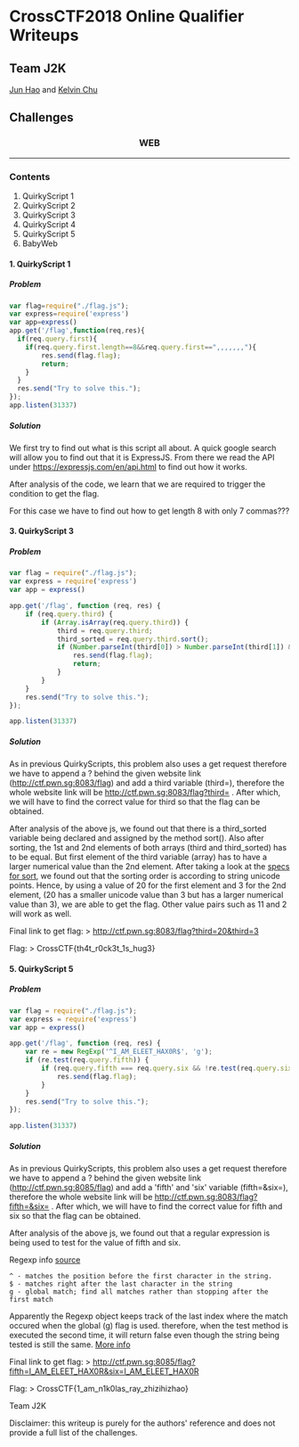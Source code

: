 # CrossCTF2018 Online Qualifier Writeups
## Team J2K
[Jun Hao](https://github.com/xephersteel) and [Kelvin Chu](https://github.com/x3sphiorx)
## Challenges
<h3 align="center">WEB</h3>

---

### Contents
1. QuirkyScript 1
2. QuirkyScript 2
3. QuirkyScript 3
4. QuirkyScript 4
5. QuirkyScript 5
6. BabyWeb

#### 1. QuirkyScript 1
##### Problem
```javascript
var flag=require("./flag.js");
var express=require('express')
var app=express()
app.get('/flag',function(req,res){
  if(req.query.first){
    if(req.query.first.length==8&&req.query.first==",,,,,,,"){
        res.send(flag.flag);
        return;
    }
  }
  res.send("Try to solve this.");
});
app.listen(31337)
```
##### Solution
We first try to find out what is this script all about. A quick google search will allow you to find out that it is ExpressJS. From there we read the API under https://expressjs.com/en/api.html to find out how it works.

After analysis of the code, we learn that we are required to trigger the condition to get the flag. 

For this case we have to find out how to get length 8 with only 7 commas???


#### 3. QuirkyScript 3
##### Problem
```javascript
var flag = require("./flag.js");
var express = require('express')
var app = express()

app.get('/flag', function (req, res) {
    if (req.query.third) {
        if (Array.isArray(req.query.third)) {
            third = req.query.third;
            third_sorted = req.query.third.sort();
            if (Number.parseInt(third[0]) > Number.parseInt(third[1]) && third_sorted[0] == third[0] && third_sorted[1] == third[1]) {
                res.send(flag.flag);
                return;
            }
        }
    }
    res.send("Try to solve this.");
});

app.listen(31337)
```
##### Solution
As in previous QuirkyScripts, this problem also uses a get request therefore we have to append a ? behind the 
given website link (http://ctf.pwn.sg:8083/flag) and add a third variable (third=), therefore the whole website link will be 
http://ctf.pwn.sg:8083/flag?third=  . After which, we will have to find the correct value for third so that the flag can be obtained.

After analysis of the above js, we found out that there is a third_sorted variable being declared and assigned by the method sort(). 
Also after sorting, the 1st and 2nd elements of both arrays (third and third_sorted)  has to be equal. But first element of the third variable (array) has to have a larger numerical value 
than the 2nd element. After taking a look at the [specs for sort](https://developer.mozilla.org/en-US/docs/Web/JavaScript/Reference/Global_Objects/Array/sort),
we found out that the sorting order is according to string unicode points. Hence, by using a value of 20 for the first element and 3 for the 2nd element,
(20 has a smaller unicode value than 3 but has a larger numerical value than 3), we are able to get the flag.
Other value pairs such as 11 and 2 will work as well.

Final link to get flag: > http://ctf.pwn.sg:8083/flag?third=20&third=3


Flag: > CrossCTF{th4t_r0ck3t_1s_hug3}


#### 5. QuirkyScript 5
##### Problem
```javascript
var flag = require("./flag.js");
var express = require('express')
var app = express()

app.get('/flag', function (req, res) {
    var re = new RegExp('^I_AM_ELEET_HAX0R$', 'g');
    if (re.test(req.query.fifth)) {
        if (req.query.fifth === req.query.six && !re.test(req.query.six)) {
            res.send(flag.flag);
        }
    }
    res.send("Try to solve this.");
});

app.listen(31337)
```

##### Solution
As in previous QuirkyScripts, this problem also uses a get request therefore we have to append a ? behind the 
given website link (http://ctf.pwn.sg:8085/flag) and add a 'fifth' and 'six' variable (fifth=&six=), therefore the whole website link will be 
http://ctf.pwn.sg:8083/flag?fifth=&six=  . After which, we will have to find the correct value for fifth and six so that the flag can be obtained.

After analysis of the above js, we found out that a regular expression is being used to test for the value of 
fifth and six. 

Regexp info [source](http://www.regular-expressions.info/anchors.html)
```
^ - matches the position before the first character in the string. 
$ - matches right after the last character in the string 
g - global match; find all matches rather than stopping after the first match
```
Apparently the Regexp object keeps track of the last index where the match occured when the global (g) flag is used.
therefore, when the test method is executed the second time, it will return false even though the string being tested
is still the same. [More info](https://stackoverflow.com/questions/1520800/why-does-a-regexp-with-global-flag-give-wrong-results)


Final link to get flag: > http://ctf.pwn.sg:8085/flag?fifth=I_AM_ELEET_HAX0R&six=I_AM_ELEET_HAX0R


Flag: > CrossCTF{1_am_n1k0las_ray_zhizihizhao}

Team J2K

Disclaimer: this writeup is purely for the authors' reference and does not provide a full list of the challenges.